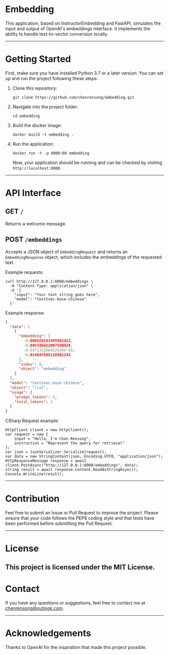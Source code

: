# Embedding

This application, based on InstructorEmbedding and FastAPI, simulates the input and output of OpenAI's embeddings interface. It implements the ability to handle text-to-vector conversion locally.

---

# Getting Started

First, make sure you have installed Python 3.7 or a later version. You can set up and run the project following these steps:

1. Clone this repository:

    ```
    git clone https://github.com/chenrensong/embedding.git
    ```

2. Navigate into the project folder:

    ```
    cd embedding
    ```

3. Build the docker image:

    ```
    docker build -t embedding .
    ```

4. Run the application:

    ```
    docker run -t -p 8000:80 embedding 
    ```

    Now, your application should be running and can be checked by visiting `http://localhost:8000`.

---

# API Interface

## GET `/`

Returns a welcome message.

## POST `/embeddings`

Accepts a JSON object of `EmbeddingRequest` and returns an `EmbeddingResponse` object, which includes the embeddings of the requested text.

Example requests:

```crul
curl http://127.0.0.1:8000/embeddings \
  -H "Content-Type: application/json" \
  -d '{
    "input": "Your text string goes here",
    "model": "text2vec-base-chinese"
  }'
```

Example response:
```json
{
  "data": [
    {
      "embedding": [
        -0.006929283495992422,
        -0.005336422007530928,
        -4.547132266452536e-05,
        -0.024047505110502243
      ],
      "index": 0,
      "object": "embedding"
    }
  ],
  "model": "text2vec-base-chinese",
  "object": "list",
  "usage": {
    "prompt_tokens": 5,
    "total_tokens": 5
  }
}
```

CSharp Request example:

```CSharp
HttpClient client = new HttpClient();
var request = new {
    input = "Hello, I'm Chen Rensong",
    instruction = "Represent the query for retrieval"
};
var json = JsonSerializer.Serialize(request);
var data = new StringContent(json, Encoding.UTF8, "application/json");
HttpResponseMessage response = await client.PostAsync("http://127.0.0.1:8000/embeddings", data);
string result = await response.Content.ReadAsStringAsync();
Console.WriteLine(result);
```

---

# Contribution

Feel free to submit an Issue or Pull Request to improve the project. Please ensure that your code follows the PEP8 coding style and that tests have been performed before submitting the Pull Request.

---

# License

This project is licensed under the MIT License.
---

# Contact

If you have any questions or suggestions, feel free to contact me at chenrensong@outlook.com.

---

# Acknowledgements

Thanks to OpenAI for the inspiration that made this project possible.
